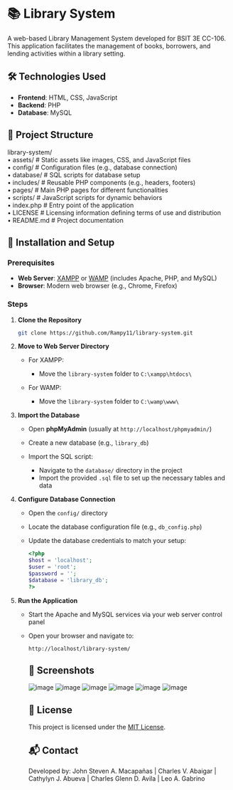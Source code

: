 # 📚 Library System

A web-based Library Management System developed for BSIT 3E CC-106. This application facilitates the management of books, borrowers, and lending activities within a library setting.

## 🛠️ Technologies Used

- **Frontend**: HTML, CSS, JavaScript
- **Backend**: PHP
- **Database**: MySQL

## 📁 Project Structure

library-system/  
   • assets/        # Static assets like images, CSS, and JavaScript files  
   • config/        # Configuration files (e.g., database connection)  
   • database/      # SQL scripts for database setup  
   • includes/      # Reusable PHP components (e.g., headers, footers)  
   • pages/         # Main PHP pages for different functionalities  
   • scripts/       # JavaScript scripts for dynamic behaviors  
   • index.php      # Entry point of the application  
   • LICENSE        # Licensing information defining terms of use and distribution  
   • README.md      # Project documentation  


## 🚀 Installation and Setup

### Prerequisites

- **Web Server**: [XAMPP](https://www.apachefriends.org/index.html) or [WAMP](https://www.wampserver.com/en/) (includes Apache, PHP, and MySQL)
- **Browser**: Modern web browser (e.g., Chrome, Firefox)

### Steps

1. **Clone the Repository**

   ```bash
   git clone https://github.com/Rampy11/library-system.git

2. **Move to Web Server Directory**

   * For XAMPP:

     * Move the `library-system` folder to `C:\xampp\htdocs\`
   * For WAMP:

     * Move the `library-system` folder to `C:\wamp\www\`

3. **Import the Database**

   * Open **phpMyAdmin** (usually at `http://localhost/phpmyadmin/`)
   * Create a new database (e.g., `library_db`)
   * Import the SQL script:

     * Navigate to the `database/` directory in the project
     * Import the provided `.sql` file to set up the necessary tables and data

4. **Configure Database Connection**

   * Open the `config/` directory
   * Locate the database configuration file (e.g., `db_config.php`)
   * Update the database credentials to match your setup:

     ```php
     <?php
     $host = 'localhost';
     $user = 'root';
     $password = '';
     $database = 'library_db';
     ?>
     ```

5. **Run the Application**

   * Start the Apache and MySQL services via your web server control panel
   * Open your browser and navigate to:

     ```
     http://localhost/library-system/
     ```
     ## 📸 Screenshots
     ![image](https://github.com/user-attachments/assets/485e99ff-6d56-4116-a92d-de23e7553165)
     ![image](https://github.com/user-attachments/assets/6ca7e3c6-fda3-46f6-890c-fb8a9656c91c)
     ![image](https://github.com/user-attachments/assets/a3e8f5bd-1cca-4d55-bb8b-6fdf404fc0df)
     ![image](https://github.com/user-attachments/assets/8e72aaf0-65e8-4a37-8c87-5facda54c186)
     ![image](https://github.com/user-attachments/assets/934c908c-4bba-4459-a618-c586f89fc506)
     ![image](https://github.com/user-attachments/assets/dc8615ea-4157-42a9-81be-3d01218be4a3)

     ## 📄 License

     This project is licensed under the [MIT License](LICENSE).

     ## 📬 Contact

     Developed by: John Steven A. Macapañas | Charles V. Abaigar | Cathylyn J. Abueva | Charles Glenn D. Avila | Leo A. Gabrino
